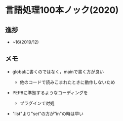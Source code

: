 # 言語処理100本ノック(2020)

## 進捗
- ~16(2019/12)


## メモ
 - globalに書くのではなく，mainで書く方が良い
    - 他のコードで読みこまれたときに動作しないため
 - PEP8に準拠するようなコーディングを
    - プラグインで対処

 - "list"より"set"の方が"in"の時は早い

 
